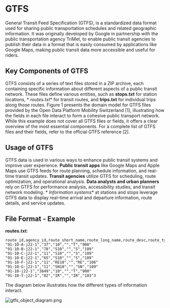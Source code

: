 # GTFS

General Transit Feed Specification (GTFS), is a standardized data format used for sharing public transportation
schedules and related geographic information. It was originally developed by Google in partnership with the public
transportation agency TriMet, to enable public transit agencies to publish their data in a format that is easily
consumed by applications like Google Maps, making public transit data more accessible and useful for riders.

## Key Components of GTFS

GTFS consists of a series of text files stored in a ZIP archive, each containing specific information about different
aspects of a public transit network. These files define various entities, such as **stops.txt** for station locations, *
*routes.txt** for transit routes, and **trips.txt** for individual trips along those routes. Figure 1 presents the
domain model for GTFS files provided by the Open Data Platform Mobility Switzerland [1], illustrating how the fields in
each file interact to form a cohesive public transport network. While this example does not cover all GTFS files or
fields, it offers a clear overview of the most essential components. For a complete list of GTFS files and their fields,
refer to the official GTFS reference [2].

## Usage of GTFS

GTFS data is used in various ways to enhance public transit systems and improve user experience. **Public transit apps**
like Google Maps and Apple Maps use GTFS feeds for route planning, schedule information, and real-time transit updates.
**Transit agencies** utilize GTFS for scheduling, route optimization, and operational analysis. **Data analysts and
urban planners** rely on GTFS for performance analysis, accessibility studies, and transit network modeling. *
*Information systems** at stations and stops leverage GTFS data to display real-time arrival and departure information,
route details, and service updates.

## File Format - Example

**routes.txt**:

````text
route_id,agency_id,route_short_name,route_long_name,route_desc,route_type
"91-10-A-j22-1","37","10","","T","900"
"91-10-B-j22-1","78","S10","","S","109"
"91-10-C-j22-1","11","S10","","S","109"
"91-10-E-j22-1","65","S10","","S","109"
"91-10-F-j22-1","11","RE10","","RE","106"
"91-10-G-j22-1","11","SN10","","SN","109"
"91-10-j22-1","3849","10","","T","900"
"91-10-Y-j22-1","82","IR","","IR","103"3
````

The diagram below illustrates how the different types of information interact.

![gtfs_object_diagram.png](https://opentransportdata.swiss/wp-content/uploads/2016/11/gtfs_static.png)
